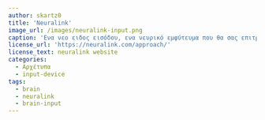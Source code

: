 ```yaml
---
author: skartz0
title: 'Neuralink'
image_url: /images/neuralink-input.png
caption: 'Ενα νεο ειδος εισόδου, ενα νευρικό εμφύτευμα που θα σας επιτρέψει να ελέγχετε έναν υπολογιστή ή μια κινητή συσκευή οπουδήποτε κι αν πάτε. '
license_url: 'https://neuralink.com/approach/'
license_text: neuralink website
categories:
  - Αρχέτυπα
  - input-device
tags:
  - brain
  - neuralink
  - brain-input
---
```

